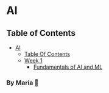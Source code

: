 # AI

## Table of Contents

- [AI](#AI)
    - [Table Of Contents](#Table_of_Contents)
    - [Week 1](AI/week_1)
        - [Fundamentals of AI and ML](AI/week_1/fundamentals.md)

### By **María 🖤**
